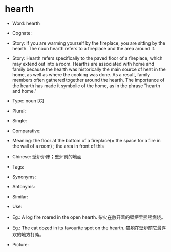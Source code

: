 # hearth

- Word: hearth
- Cognate: 
- Story: If you are warming yourself by the fireplace, you are sitting by the hearth. The noun hearth refers to a fireplace and the area around it.
- Story: Hearth refers specifically to the paved floor of a fireplace, which may extend out into a room. Hearths are associated with home and family because the hearth was historically the main source of heat in the home, as well as where the cooking was done. As a result, family members often gathered together around the hearth. The importance of the hearth has made it symbolic of the home, as in the phrase "hearth and home."

- Type: noun [C]
- Plural: 
- Single: 
- Comparative: 
- Meaning: the floor at the bottom of a fireplace(= the space for a fire in the wall of a room) ; the area in front of this
- Chinese: 壁炉炉床；壁炉前的地面
- Tags: 
- Synonyms: 
- Antonyms: 
- Similar: 
- Use: 
- Eg.: A log fire roared in the open hearth. 柴火在敞开着的壁炉里熊熊燃烧。
- Eg.: The cat dozed in its favourite spot on the hearth. 猫躺在壁炉前它最喜欢的地方打盹。
- Picture: 

